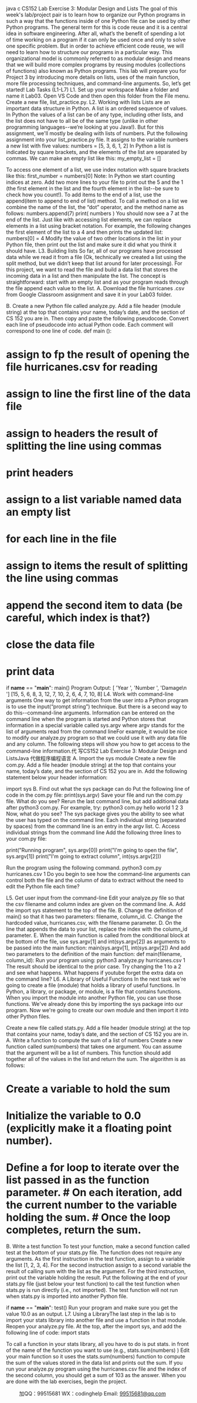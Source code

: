 java c
CS152
Lab   Exercise 3:   Modular Design and   Lists
The goal of this week's lab/project   pair is to   learn   how to   organize   our   Python   programs   in   such   a way that the functions   inside of one   Python file can be   used   by   other   Python   programs. The general term for this   is code   reuse and   it   is a central   idea   in software   engineering. After   all,   what’s the   benefit of spending a lot of time   working on   a   program   if   it   can   only   be   used   once   and   only to solve one specific   problem.   But   in order to achieve efficient   code   reuse, we   will   need   to learn   how to structure our programs   in a   particular way. This organizational   model   is   commonly         referred to as modular design and   means that we will   build   more   complex   programs   by   reusing   modules (collections of functions) also known as   Python   programs.
This   lab will   prepare you for Project 3   by   introducing   more details on   lists,   uses   of the   main   function, more file processing techniques, and command-line   arguments.
So,   let’s get started!
Lab Tasks   (L1-L7)
L1. Set   up your workspace
Make a folder and   name   it   Lab03. Open VS Code and then   open   this   folder from   the   File   menu.   Create a new file,   list_practice.py.
L2. Working with   lists
Lists are an   important data structure   in   Python. A list   is   an   ordered   sequence   of values.   In   Python the values of a   list can   be of any   type,   including other   lists,   and the   list   does   not   have   to all   be of the same type (unlike   in other programming   languages--we’re   looking   at you   Java!).   But   for this assignment, we'll mostly be dealing with   lists   of   numbers.
Put the following assignment   into your list_practice.py file.   It assigns to the variable   numbers   a   new list with five   values:
numbers =   [5,   3,   6,   1,   2]
In   Python a   list   is   indicated   by square   brackets, and the elements of the   list are   separated   by   commas.
We can   make an empty   list   like   this:
my_empty_list =   []


To access one element of a list, we   use   index   notation with   square   brackets   like   this:
first_number = numbers[0]
Note:   In   Python we start counting   indices at zero.
Add two   more   lines to your file to   print out the 5 and   the   1   (the first   element   in   the   list   and   the   fourth element   in the list--be sure to   check   how you   count!).
To add   items to the end of a list,   use   the   append(item to   append   to   end   of   list)   method.
To call a   method on a   list we combine the   name   of the   list, the “dot”   operator,   and   the   method   name as follows:
numbers.append(7)
print( numbers   )
You should   now see a   7   at the   end   of the   list.
Just   like with accessing   list elements, we can   replace elements   in a   list   using   bracket   notation.   For example, the following changes the first element of the   list to a   4   and   then   prints   the
updated   list:
numbers[0] =   4
Modify the value of two other locations   in the list   in   your   Python file,   then   print   out   the   list   and   make sure   it did what you think   it should   have.
L3.   Building   lists
So far, all of our programs   have   processed data while we   read   it from a   file   (Ok,   technically we         created a   list   using the split   method,   but we didn’t   keep that   list around for   later   processing).   For   this   project, we want to   read the file and   build a data   list that stores   the   incoming   data   in   a   list   and then   manipulate the list. The concept   is straightforward: start with   an   empty   list   and   as   your   program reads through the file append each value   to   the   list.
A.   Download the file   hurricanes   .csv    from Google Classroom assignment   and   save   it   in   your   Lab03 folder.




B.    Create a   new   Python file called analyze.py. Add a file   header   (module   string)   at   the   top   that   contains your name, today’s date, and the section   of CS   152   you   are   in.   Then   copy   and   paste the following   pseudocode. Convert each line of pseudocode   into   actual   Python   code.   Each comment will correspond to one   line of code.
def main   ():
# assign to fp the   result   of   opening   the   file hurricanes.csv   for   reading
# assign to line   the   first   line   of   the   data   file
# assign to headers the result   of   splitting   the   line   using   commas
# print headers
# assign to a   list variable   named   data   an   empty   list
# for   each   line   in   the   file
# assign to items the   result   of   splitting   the   line   using   commas
# append the second   item   to data   (be   careful,   which   index   is   that?)
# close the data file
# print data
if __name__ == "__main__":
main()
Program Output:
[   'Year   ',   'Number   ',   'Damage\n   ']
[15,   5,   6,   8,   3,   12,   7,   10,   2,   6,   4,   7,   10,   8]
L4. Work with command-line arguments
One way to get   information from the user into   a   Python   program   is to   use   the   input(“prompt   string”) technique.   But there is   a second way to do this--command-line   arguments.   Information   can   be entered on the command line when the   program   is   started   and   Python   stores that   information in a special variable called sys.argv where argv   stands   for   the   list   of   arguments   read from the command   lineFor example,   it would   be   nice to   modify our analyze.py   program so that we could   use   it with   any   data file and any column. The following steps will show you   how   to   get   access   to   the   command-line information.代 写CS152 Lab Exercise 3: Modular Design and ListsJava
代做程序编程语言
A.   Import the sys   module
Create a   new file com.py. Add a file   header (module string)   at the   top   that   contains   your   name,   today’s date, and the section of CS   152 you are   in. Add   the following   statement   below   your header information:




import   sys
B.   Find out what the sys   package can   do
Put the following line of code   in the   com.py   file:
print(sys.argv)
Save your file and run the com.py file.   What   do   you   see?
Rerun the last command line, but   add   additional   data   after python3   com.py.   For example, try:
python3 com.py   hello world   1   2   3
Now, what do you   see?
The sys   package gives you the ability to see what the   user   has typed   on   the   command   line.
Each   individual string (separated   by spaces) from the command   line   is an   entry   in   the   argv   list.
C. Access   individual strings from the command   line
Add the following three lines to your com.py   file:


print("Running program", sys.argv[0])
print("I'm going to open the file", sys.argv[1])
print("I'm going to extract column", int(sys.argv[2]))


Run the program using the   following   command.
python3 com.py hurricanes.csv   1
Do you   begin to see   how the command-line arguments can control   both   the   file   and   the   column   of data to extract without the need to edit the   Python   file   each   time?


L5. Get   user input from the   command-line
Edit your analyze.py file so that the csv filename and   column   index   are   given   on the   command   line.
A. Add the   import sys statement to   the top of the file.
B. Change the definition of main() so that   it   has two   parameters:   filename,   column_id.   C. Change the hardcoded value,   hurricanes.csv, with the filename   parameter.
D. On the line that appends the data   to   your   list,   replace   the   index   with   the   column_id   parameter.
E. When the   main function   is called from the conditional block   at the   bottom   of the   file,   use   sys.argv[1] and   int(sys.argv[2]) as arguments to be   passed   into the   main function:
main(sys.argv[1], int(sys.argv[2])
And add two parameters to the definition   of the   main function:
def main(filename, column_id):
Run your program   using:
python3 analyze.py hurricanes.csv   1
The   result should   be   identical   to the   prior case. Try changing the   1 to   a   2   and   see what   happens.
What   happens   if youtube                      forget the extra data on   the   command   line?
L6. A   Library of Useful   Functions
In the   next task we're going to create a file   (module) that   holds   a   library   of   useful functions.   In   Python, a    library, or package, or   module,   is   a file   that   contains   functions.   When   you   import   the   module   into another Python file, you can use   those functions.   We've   already   done   this   by   importing the sys   package   into our program.   Now we're going to create   our   own   module   and   then   import   it   into other Python files.


Create a   new file called stats.py. Add a file header   (module   string)   at the   top   that   contains   your   name, today’s date, and the   section of   CS   152   you   are   in.
A. Write a function to compute the sum of a   list   of   numbers
Create a   new function called sum(numbers) that takes one argument. You   can   assume that   the   argument will   be a list of numbers. This function should   add   together   all   of the values   in   the   list and return the sum. The   algorithm   is   as follows:
# Create a variable   to   hold   the   sum
#   Initialize the variable to 0.0 (explicitly make   it   a floating   point   number).
#   Define a for loop to   iterate over the list   passed   in   as   the   function   parameter.   # On each iteration, add the current   number   to   the   variable   holding   the   sum.         # Once the loop   completes,   return   the   sum.
B. Write a test function
To test your function,   make a second function called   test   at the bottom   of your   stats.py   file.   The function does not require any arguments. As   the   first   instruction   in   the   test   function,   assign      to a variable the list   [1, 2, 3, 4].   For the   second   instruction   assign   to   a   second   variable   the   result   of calling sum with the list as the argument.   For the third   instruction,   print   out   the   variable
holding the   result.
Put the following at the end of your stats.py   file   (just   below your test function)   to   call   the   test   function when stats.py   is run directly (i.e.,   not   imported). The test   function will   not   run   when
stats.py   is   imported   into   another Python file.


if __name__ == "__main__":
test()
Run your program and   make sure you get the value   10.0   as   an   output.
L7.   Using a   LibraryThe   last step   in the   lab   is to   import your stats   library   into another file and   use a   function   in   that      module.   Reopen your analyze.py file. At the top, after the import sys,   and   add   the   following   line of code:
import   stats


To call a function   in your stats   library, all you   have to   do   is   put   stats.   in front   of the   name   of   the function you want to use (e.g., stats.sum(numbers)   )
Edit your main function so it uses   the   stats.sum(numbers) function   to   compute   the   sum   of the   values stored   in the data list   and   prints   out the   sum.
If you   run your analyze.py   program using the   hurricanes.csv file and the index   of the   second   column, you should get a sum   of   103   as the   answer.
When you are done with the   lab exercises, begin the   project.

         
加QQ：99515681  WX：codinghelp  Email: 99515681@qq.com
